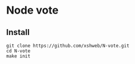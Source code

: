 Node vote
=========

Install
-------

    git clone https://github.com/xshweb/N-vote.git
    cd N-vote
    make init
